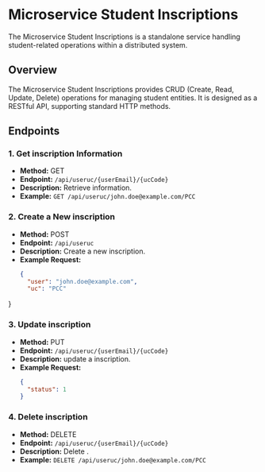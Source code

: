 # Microservice Student Inscriptions

The Microservice Student Inscriptions is a standalone service handling student-related operations within a distributed system.

## Overview

The Microservice Student Inscriptions provides CRUD (Create, Read, Update, Delete) operations for managing student entities. It is designed as a RESTful API, supporting standard HTTP methods.

## Endpoints

### 1. Get inscription Information

- **Method:** GET
- **Endpoint:** `/api/useruc/{userEmail}/{ucCode}`
- **Description:** Retrieve information.
- **Example:** `GET /api/useruc/john.doe@example.com/PCC`

### 2. Create a New inscription

- **Method:** POST
- **Endpoint:** `/api/useruc`
- **Description:** Create a new inscription.
- **Example Request:**
  ```json
  {
    "user": "john.doe@example.com",
    "uc": "PCC"
}

### 3. Update inscription

- **Method:** PUT
- **Endpoint:** `/api/useruc/{userEmail}/{ucCode}`
- **Description:** update a inscription.
- **Example Request:**
  ```json
  {
    "status": 1
  }

### 4. Delete inscription
- **Method:** DELETE
- **Endpoint:** `/api/useruc/{userEmail}/{ucCode}`
- **Description:** Delete  .
- **Example:** `DELETE /api/useruc/john.doe@example.com/PCC`